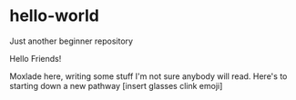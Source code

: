 # hello-world
Just another beginner repository

Hello Friends!

Moxlade here, writing some stuff I'm not sure anybody will read.
Here's to starting down a new pathway [insert glasses clink emoji]

